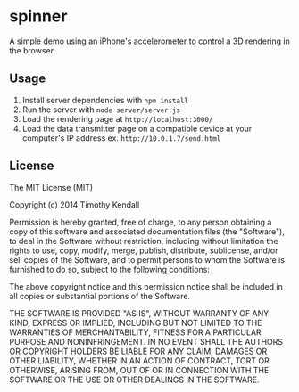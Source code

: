 spinner
=======

A simple demo using an iPhone's accelerometer to control a 3D rendering in the browser.

## Usage

1. Install server dependencies with `npm install`
2. Run the server with `node server/server.js`
3. Load the rendering page at `http://localhost:3000/`
4. Load the data transmitter page on a compatible device at your computer's IP address ex. `http://10.0.1.7/send.html`

## License

The MIT License (MIT)

Copyright (c) 2014 Timothy Kendall

Permission is hereby granted, free of charge, to any person obtaining a copy
of this software and associated documentation files (the "Software"), to deal
in the Software without restriction, including without limitation the rights
to use, copy, modify, merge, publish, distribute, sublicense, and/or sell
copies of the Software, and to permit persons to whom the Software is
furnished to do so, subject to the following conditions:

The above copyright notice and this permission notice shall be included in
all copies or substantial portions of the Software.

THE SOFTWARE IS PROVIDED "AS IS", WITHOUT WARRANTY OF ANY KIND, EXPRESS OR
IMPLIED, INCLUDING BUT NOT LIMITED TO THE WARRANTIES OF MERCHANTABILITY,
FITNESS FOR A PARTICULAR PURPOSE AND NONINFRINGEMENT. IN NO EVENT SHALL THE
AUTHORS OR COPYRIGHT HOLDERS BE LIABLE FOR ANY CLAIM, DAMAGES OR OTHER
LIABILITY, WHETHER IN AN ACTION OF CONTRACT, TORT OR OTHERWISE, ARISING FROM,
OUT OF OR IN CONNECTION WITH THE SOFTWARE OR THE USE OR OTHER DEALINGS IN
THE SOFTWARE.
